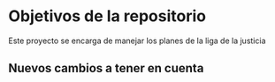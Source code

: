 # Objetivos de la repositorio

Este proyecto se encarga de manejar los planes de la liga de la justicia

## Nuevos cambios a tener en cuenta